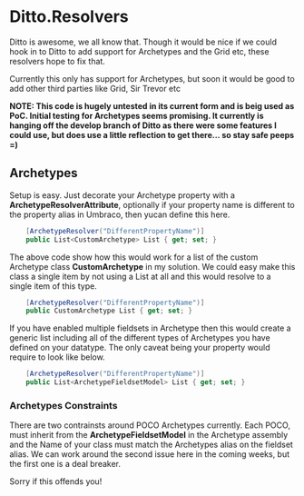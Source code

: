 # Ditto.Resolvers
Ditto is awesome, we all know that. Though it would be nice if we could
hook in to Ditto to add support for Archetypes and the Grid etc, these resolvers hope to fix that.

Currently this only has support for Archetypes, but soon it would be good to add other third parties 
like Grid, Sir Trevor etc

**NOTE: This code is hugely untested in its current form and is beig used as PoC. Initial testing for Archetypes seems promising.
It currently is hanging off the develop branch of Ditto as there were some features I could use, but does use a little reflection to get 
there... so stay safe peeps =)**

## Archetypes

Setup is easy. Just decorate your Archetype property with a **ArchetypeResolverAttribute**, optionally if 
your property name is different to the property alias in Umbraco, then yucan define this here.

```csharp
	[ArchetypeResolver("DifferentPropertyName")]
	public List<CustomArchetype> List { get; set; }
```

The above code show how this would work for a list of the custom Archetype class **CustomArchetype** 
in my solution. We could easy make this class a single item by not using a List at all and this would 
resolve to a single item of this type.

```csharp
	[ArchetypeResolver("DifferentPropertyName")]
	public CustomArchetype List { get; set; }
```

If you have enabled multiple fieldsets in Archetype then this would create a generic list including all
of the different types of Archetypes you have defined on your datatype. The only caveat being your
property would require to look like below.

```csharp
	[ArchetypeResolver("DifferentPropertyName")]
	public List<ArchetypeFieldsetModel> List { get; set; }
```

### Archetypes Constraints

There are two contrainsts around POCO Archetypes currently. Each POCO, must inherit from the **ArchetypeFieldsetModel** 
in the Archetype assembly and the Name of your class must match the Archetypes alias on the fieldset alias.  We can work around the 
second issue here in the coming weeks, but the first one is a deal breaker.

Sorry if this offends you!